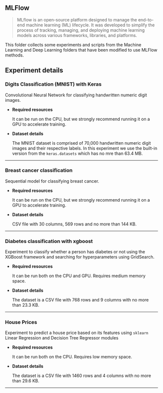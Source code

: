 ## MLFlow

> MLflow is an open-source platform designed to manage the end-to-end machine learning (ML) lifecycle. It was developed to simplify the process of tracking, managing, and deploying machine learning models across various frameworks, libraries, and platforms.


This folder collects some experiments and scripts from the Machine Learning and Deep Learning folders that have been modified to use MLFlow methods.

## Experiment details

### **Digits Classification (MNIST) with Keras** 

Convolutional Neural Network for classifying handwritten numeric digit images.

- **Required resources** 

    It can be run on the CPU, but we strongly recommend running it on a GPU to accelerate training.

- **Dataset details** 

    The MNIST dataset is comprised of 70,000 handwritten numeric digit images and their respective labels. In this experiment we use the built-in version from the `keras.datasets` which has no mre than 63.4 MB.

---

### **Breast cancer classification** 

Sequential model for classifying breast cancer.

- **Required resources** 

    It can be run on the CPU, but we strongly recommend running it on a GPU to accelerate training.

- **Dataset details** 

    CSV file with 30 columns, 569 rows and no more than 144 KB.

---

### **Diabetes classification with xgboost** 

Experiment to classify whether a person has diabetes or not using the XGBoost framework and searching for hyperparameters using GridSearch.

- **Required resources** 

    It can be run both on the CPU and GPU. Requires medium memory space.

- **Dataset details** 

    The dataset is a CSV file with 768 rows and 9 columns with no more than 23.3 KB.

---

### **House Prices** 

Experiment to predict a house price based on its features using `sklearn` Linear Regression and Decision Tree Regressor modules 

- **Required resources** 

    It can be run both on the CPU. Requires low memory space.

- **Dataset details** 

    The dataset is a CSV file with 1460 rows and 4 columns with no more than 29.6 KB.

---